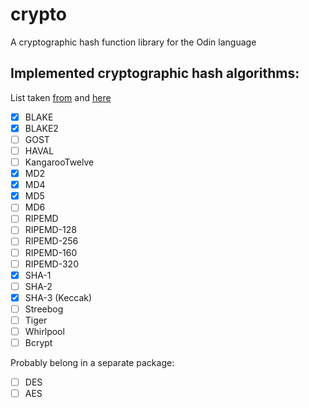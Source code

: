 # crypto
A cryptographic hash function library for the Odin language

## Implemented cryptographic hash algorithms:
List taken [from](https://en.wikipedia.org/wiki/Comparison_of_cryptographic_hash_functions#General_information)
and [here](https://en.wikipedia.org/wiki/Bcrypt)

- [x] BLAKE
- [x] BLAKE2
- [ ] GOST
- [ ] HAVAL
- [ ] KangarooTwelve
- [x] MD2
- [x] MD4
- [x] MD5
- [ ] MD6
- [ ] RIPEMD
- [ ] RIPEMD-128
- [ ] RIPEMD-256
- [ ] RIPEMD-160
- [ ] RIPEMD-320
- [x] SHA-1
- [ ] SHA-2
- [x] SHA-3 (Keccak)
- [ ] Streebog
- [ ] Tiger
- [ ] Whirlpool
- [ ] Bcrypt

Probably belong in a separate package:
- [ ] DES
- [ ] AES